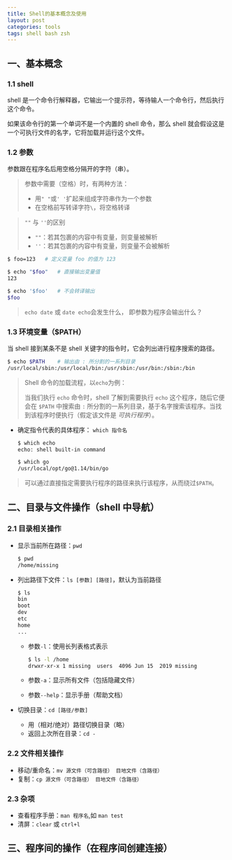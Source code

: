 ```yaml
---
title: Shell的基本概念及使用
layout: post
categories: tools
tags: shell bash zsh
---
```


## 一、基本概念

### 1.1 shell

shell 是一个命令行解释器，它输出一个提示符，等待输人一个命令行，然后执行这个命令。

如果该命令行的第一个单词不是一个内置的 shell 命令，那么 shell 就会假设这是一个可执行文件的名字，它将加载并运行这个文件。

### 1.2 参数

参数跟在程序名后用空格分隔开的字符（串）。

> 参数中需要（空格）时，有两种方法：
>
> - 用`" "`或`' '`扩起来组成字符串作为一个参数
> - 在空格前写转译字符`\`，将空格转译

> `""` 与 `''`的区别
>
> - `""`：若其包裹的内容中有变量，则变量被解析
> - `''`：若其包裹的内容中有变量，则变量不会被解析

```zsh
$ foo=123	# 定义变量 foo 的值为 123

$ echo "$foo"	# 直接输出变量值                
123

$ echo '$foo'	# 不会转译输出
$foo
```

> `echo date` 或 `date echo`会发生什么， 即参数为程序会输出什么？

### 1.3 环境变量（$PATH）

当 shell 接到某条不是 shell 关键字的指令时，它会列出进行程序搜索的路径。

```zsh
$ echo $PATH	# 输出由 : 所分割的一系列目录
/usr/local/sbin:/usr/local/bin:/usr/sbin:/usr/bin:/sbin:/bin
```

> Shell 命令的加载流程，以`echo`为例：
>
> 当我们执行 `echo` 命令时，shell 了解到需要执行 `echo` 这个程序，随后它便会在 `$PATH` 中搜索由 `:` 所分割的一系列目录，基于名字搜索该程序。当找到该程序时便执行（假定该文件是 *可执行程序*）。

- 确定指令代表的具体程序： `which 指令名`

  ```zsh
  $ which echo  
  echo: shell built-in command
  
  $ which go  
  /usr/local/opt/go@1.14/bin/go
  ```

> 可以通过直接指定需要执行程序的路径来执行该程序，从而绕过`$PATH`。

## 二、目录与文件操作（shell 中导航）

### 2.1 目录相关操作

- 显示当前所在路径：`pwd`

  ```zsh
  $ pwd
  /home/missing
  ```

- 列出路径下文件：`ls [参数] [路径]`，默认为当前路径

  ```zsh
  $ ls
  bin
  boot
  dev
  etc
  home
  ...
  ```

  - 参数`-l`：使用长列表格式表示

    ```zsh
    $ ls -l /home
    drwxr-xr-x 1 missing  users  4096 Jun 15  2019 missing
    ```

  - 参数`-a`：显示所有文件（包括隐藏文件）

  - 参数`--help`：显示手册（帮助文档）

- 切换目录：`cd [路径/参数]`

  - 用（相对/绝对）路径切换目录（略）
  - 返回上次所在目录：`cd -`

### 2.2 文件相关操作

- 移动/重命名：`mv 源文件（可含路径） 目地文件（含路径）`
- 复制：`cp 源文件（可含路径） 目地文件（含路径）`

### 2.3 杂项

- 查看程序手册：`man 程序名`,如 `man test`
- 清屏：`clear` 或 `ctrl+l`

## 三、程序间的操作（在程序间创建连接）



